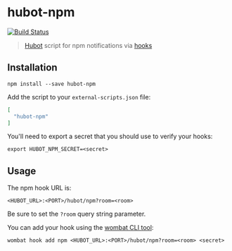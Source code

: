 # hubot-npm

[![Build Status](https://travis-ci.org/robinjmurphy/hubot-npm.svg?branch=master)](https://travis-ci.org/robinjmurphy/hubot-npm)

> [Hubot](https://hubot.github.com/) script for npm notifications via [hooks](http://blog.npmjs.org/post/145260155635/introducing-hooks-get-notifications-of-npm)

## Installation

```
npm install --save hubot-npm
```

Add the script to your `external-scripts.json` file:

```json
[
  "hubot-npm"
]
```

You'll need to export a secret that you should use to verify your hooks:

```
export HUBOT_NPM_SECRET=<secret>
```

## Usage

The npm hook URL is:

```
<HUBOT_URL>:<PORT>/hubot/npm?room=<room>
```

Be sure to set the `?room` query string parameter.

You can add your hook using the [wombat CLI tool](https://www.npmjs.com/package/wombat):

```
wombat hook add npm <HUBOT_URL>:<PORT>/hubot/npm?room=<room> <secret>
```
